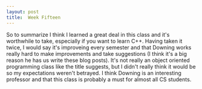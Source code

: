 ```yaml
---
layout: post
title:  Week Fifteen
---
```


So to summarize I think I learned a great deal in this class and it's worthwhile to take, especially if you want to learn C++. Having taken it twice, I would say it's improveing every semester and that Downing works really hard to make improvements and take suggestions (I think it's a big reason he has us write these blog posts). It's not really an object oriented programming class like the title suggests, but I didn't really think it would be so my expectations weren't betrayed. I think Downing is an interesting professor and that this class is probably a must for almost all CS students.
